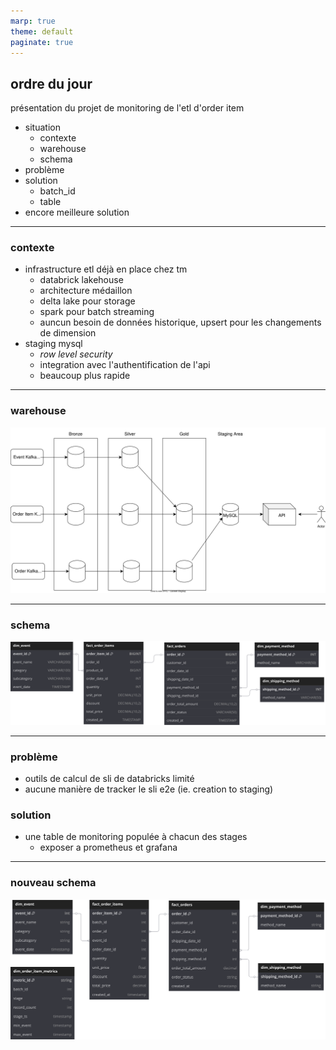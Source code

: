 ```yaml
---
marp: true
theme: default
paginate: true
---
```

## ordre du jour
présentation du projet de monitoring de l'etl d'order item
- situation
    - contexte
    - warehouse
    - schema
- problème
- solution
    - batch_id
    - table
- encore meilleure solution
---
### contexte
- infrastructure etl déjà en place chez tm
    - databrick lakehouse
    - architecture médaillon
    - delta lake pour storage
    - spark pour batch streaming
    - auncun besoin de données historique, upsert pour les changements de dimension
- staging mysql
    - <i>row level security</i>
    - integration avec l'authentification de l'api
    - beaucoup plus rapide

---
### warehouse
<img src="system.drawio.svg" />

---
### schema
<img src="double-star.svg"/>

---
### problème
- outils de calcul de sli de databricks limité
- aucune manière de tracker le sli e2e (ie. creation to staging)

### solution
- une table de monitoring populée à chacun des stages
    - exposer a prometheus et grafana

---
### nouveau schema
<img src="monitoring-table.svg"/>

